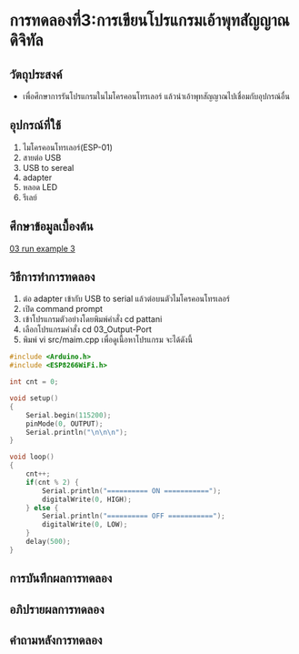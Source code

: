 # การทดลองที่3:การเขียนโปรแกรมเอ้าพุทสัญญาณดิจิทัล

## วัตถุประสงค์
* เพื่อศึกษาการรันโปรแกรมในไมโครคอนโทรเลอร์ แล้วนำเอ้าพุทสัญญาณไปเชื่อมกับอุปกรณ์อื่น

## อุปกรณ์ที่ใช้
1. ไมโครคอนโทรเลอร์(ESP-01)
2. สายต่อ USB
3. USB to sereal
4. adapter
5. หลอด LED
6. รีเลย์


## ศึกษาข้อมูลเบื้องต้น
[03 run example 3](https://www.youtube.com/watch?v=CCnN1WJsXQY)


## วิธีการทำการทดลอง
1. ต่อ adapter เข้ากับ USB to serial แล้วต่อบนตัวไมโครคอนโทรเลอร์
2. เปิด command prompt
3. เข้าโปรแกรมตัวอย่างโดยพิมพ์คำสั่ง cd pattani
4. เลือกโปรแกรมคำสั่ง cd 03_Output-Port
5. พิมพ์ vi src/maim.cpp เพื่อดูเนื้อหาโปรแกรม จะได้ดังนี้
```c
#include <Arduino.h>
#include <ESP8266WiFi.h>

int cnt = 0;

void setup()
{
	Serial.begin(115200);
	pinMode(0, OUTPUT);
	Serial.println("\n\n\n");
}

void loop()
{
	cnt++;
	if(cnt % 2) {
		Serial.println("========== ON ===========");
		digitalWrite(0, HIGH);
	} else {
		Serial.println("========== OFF ===========");
		digitalWrite(0, LOW);
	}
	delay(500);
}

```




## การบันทึกผลการทดลอง

## อภิปรายผลการทดลอง

## คำถามหลังการทดลอง
